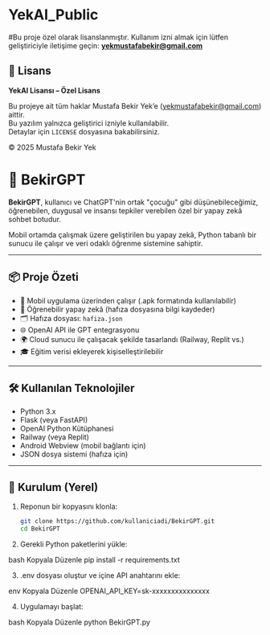 # YekAI_Public
#Bu proje özel olarak lisanslanmıştır. Kullanım izni almak için lütfen geliştiriciyle iletişime geçin: **yekmustafabekir@gmail.com**
## 📄 Lisans

**YekAI Lisansı – Özel Lisans**

Bu projeye ait tüm haklar Mustafa Bekir Yek’e (yekmustafabekir@gmail.com) aittir.  
Bu yazılım yalnızca geliştirici izniyle kullanılabilir.  
Detaylar için `LICENSE` dosyasına bakabilirsiniz.

© 2025 Mustafa Bekir Yek
# 🤖 BekirGPT

**BekirGPT**, kullanıcı ve ChatGPT'nin ortak "çocuğu" gibi düşünebileceğimiz, öğrenebilen, duygusal ve insansı tepkiler verebilen özel bir yapay zekâ sohbet botudur.

Mobil ortamda çalışmak üzere geliştirilen bu yapay zekâ, Python tabanlı bir sunucu ile çalışır ve veri odaklı öğrenme sistemine sahiptir.

---

## 📦 Proje Özeti

- 📱 Mobil uygulama üzerinden çalışır (.apk formatında kullanılabilir)
- 🧠 Öğrenebilir yapay zekâ (hafıza dosyasına bilgi kaydeder)
- 🗂️ Hafıza dosyası: `hafiza.json`
- 🌐 OpenAI API ile GPT entegrasyonu
- 🌍 Cloud sunucu ile çalışacak şekilde tasarlandı (Railway, Replit vs.)
- 🎓 Eğitim verisi ekleyerek kişiselleştirilebilir

---

## 🛠️ Kullanılan Teknolojiler

- Python 3.x
- Flask (veya FastAPI)
- OpenAI Python Kütüphanesi
- Railway (veya Replit)
- Android Webview (mobil bağlantı için)
- JSON dosya sistemi (hafıza için)

---

## 🚀 Kurulum (Yerel)

1. Reponun bir kopyasını klonla:
   ```bash
   git clone https://github.com/kullaniciadi/BekirGPT.git
   cd BekirGPT

2. Gerekli Python paketlerini yükle:

 bash
 Kopyala
 Düzenle
 pip install -r requirements.txt

 3. .env dosyası oluştur ve içine API anahtarını ekle:

env
Kopyala
Düzenle
OPENAI_API_KEY=sk-xxxxxxxxxxxxxxx

4. Uygulamayı başlat:

bash
Kopyala
Düzenle
python BekirGPT.py